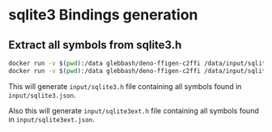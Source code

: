# sqlite3 Bindings generation

## Extract all symbols from sqlite3.h

```sh
docker run -v $(pwd):/data glebbash/deno-ffigen-c2ffi /data/input/sqlite3.h > input/sqlite3.json
docker run -v $(pwd):/data glebbash/deno-ffigen-c2ffi /data/input/sqlite3ext.h > input/sqlite3ext.json
```

This will generate `input/sqlite3.h` file containing all symbols found in
`input/sqlite3.json`.

Also this will generate `input/sqlite3ext.h` file containing all symbols found
in `input/sqlite3ext.json`.

<!--
## Extract exposed symbols from libLLVM.so

```sh
readelf -Ws --dyn-syms /usr/lib/llvm-14/lib/libLLVM.so > input/llvm-c_symbols.txt
```

This will generate `input/llvm-c_symbols.txt` file containing names of all
exposed symbols of `/usr/lib/llvm-14/lib/libLLVM.so`.

## Generate bindings

```sh
deno run -A https://raw.githubusercontent.com/glebbash/deno-ffigen/main/mod.ts \
  input/llvm-c.json \
  input/llvm-c_symbols.txt \
  llvm-c \
  LLVM \
  "https://github.com/llvm/llvm-project/blob/315072/llvm/include/"
```

Using `input/llvm-c.json` and `input/llvm-c_symbols.txt` as inputs. Bindings are
generated for LLVM-C.

Generated files are:

- `llvm-c/mod.ts` - Bindings entry that also dlopens the shared lib
- `llvm-c/types.ts` - Namespace with all type/enum/function definitions
- `llvm-c/symbols.ts` - Exports object with lib definition for `Deno.dlopen`
- `llvm-c/safe-ffi.ts` - Type utils for making pointer typesafe -->
